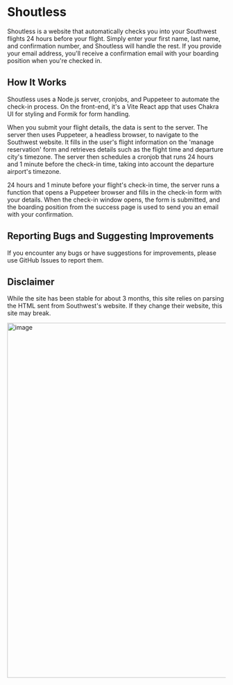 # Shoutless
Shoutless is a website that automatically checks you into your Southwest flights 24 hours before your flight. Simply enter your first name, last name, and confirmation number, and Shoutless will handle the rest. If you provide your email address, you'll receive a confirmation email with your boarding position when you're checked in.

## How It Works
Shoutless uses a Node.js server, cronjobs, and Puppeteer to automate the check-in process. On the front-end, it's a Vite React app that uses Chakra UI for styling and Formik for form handling.

When you submit your flight details, the data is sent to the server. The server then uses Puppeteer, a headless browser, to navigate to the Southwest website. It fills in the user's flight information on the 'manage reservation' form and retrieves details such as the flight time and departure city's timezone. The server then schedules a cronjob that runs 24 hours and 1 minute before the check-in time, taking into account the departure airport's timezone.

24 hours and 1 minute before your flight's check-in time, the server runs a function that opens a Puppeteer browser and fills in the check-in form with your details. When the check-in window opens, the form is submitted, and the boarding position from the success page is used to send you an email with your confirmation.

## Reporting Bugs and Suggesting Improvements
If you encounter any bugs or have suggestions for improvements, please use GitHub Issues to report them.

## Disclaimer
While the site has been stable for about 3 months, this site relies on parsing the HTML sent from Southwest's website. If they change their website, this site may break.

<img width="820" alt="image" src="https://user-images.githubusercontent.com/64222809/218894646-24c1df3a-954a-4999-a384-25be1c7d3cf1.png">
